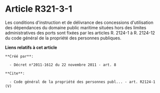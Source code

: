 # Article R321-3-1

Les conditions d'instruction et de délivrance des concessions d'utilisation des dépendances du domaine public maritime
situées hors des limites administratives des ports sont fixées par les articles R. 2124-1 à R. 2124-12 du code général de la
propriété des personnes publiques.

**Liens relatifs à cet article**

	**Créé par**:

	  - Décret n°2011-1612 du 22 novembre 2011 - art. 8

	**Cite**:

	  - Code général de la propriété des personnes publ... - art. R2124-1 (V)

